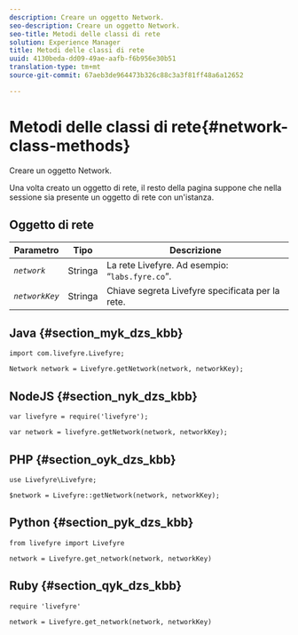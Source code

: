 ```yaml
---
description: Creare un oggetto Network.
seo-description: Creare un oggetto Network.
seo-title: Metodi delle classi di rete
solution: Experience Manager
title: Metodi delle classi di rete
uuid: 4130beda-dd09-49ae-aafb-f6b956e30b51
translation-type: tm+mt
source-git-commit: 67aeb3de964473b326c88c3a3f81ff48a6a12652

---
```



# Metodi delle classi di rete{#network-class-methods}

Creare un oggetto Network.

Una volta creato un oggetto di rete, il resto della pagina suppone che nella sessione sia presente un oggetto di rete con un'istanza.

## Oggetto di rete

| Parametro | Tipo | Descrizione |
|---|---|---|
| *`network`* | Stringa | La rete Livefyre. Ad esempio: “`labs.fyre.co`”. |
| *`networkKey`* | Stringa | Chiave segreta Livefyre specificata per la rete. |

## Java {#section_myk_dzs_kbb}

```
import com.livefyre.Livefyre; 
  
Network network = Livefyre.getNetwork(network, networkKey); 
```

## NodeJS {#section_nyk_dzs_kbb}

```
var livefyre = require('livefyre'); 
  
var network = livefyre.getNetwork(network, networkKey); 
```

## PHP {#section_oyk_dzs_kbb}

```
use Livefyre\Livefyre; 
  
$network = Livefyre::getNetwork(network, networkKey); 
```

## Python {#section_pyk_dzs_kbb}

```
from livefyre import Livefyre 
  
network = Livefyre.get_network(network, networkKey) 
```

## Ruby {#section_qyk_dzs_kbb}

```
require 'livefyre' 
  
network = Livefyre.get_network(network, networkKey) 
```
